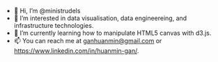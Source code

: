- 👋 Hi, I’m @ministrudels
- 👀 I’m interested in data visualisation, data engineereing, and infrastructure technologies.
- 🌱 I’m currently learning how to manipulate HTML5 canvas with d3.js.
- 📫 You can reach me at ganhuanmin@gmail.com or https://www.linkedin.com/in/huanmin-gan/.

<!---
ministrudels/ministrudels is a ✨ special ✨ repository because its `README.md` (this file) appears on your GitHub profile.
You can click the Preview link to take a look at your changes.
--->
